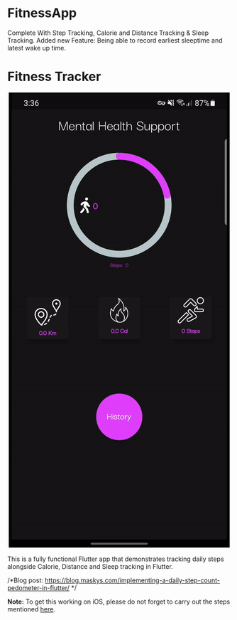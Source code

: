 # FitnessApp

Complete With Step Tracking, Calorie and Distance Tracking & Sleep Tracking.
Added new Feature: Being able to record earliest sleeptime and latest wake up time.


# Fitness Tracker
<p align="center"><img src="fitness.gif"/></p>

 This is a fully functional Flutter app that demonstrates tracking daily steps alongside Calorie, Distance and Sleep tracking in Flutter.

/*Blog post: https://blog.maskys.com/implementing-a-daily-step-count-pedometer-in-flutter/ */

 **Note:** To get this working on iOS, please do not forget to carry out the steps mentioned [here](https://github.com/cph-cachet/flutter-plugins/tree/master/packages/pedometer).

